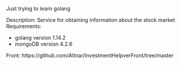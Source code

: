 Just trying to learn golang

Description: Service for obtaining information about the stock market \
Requirements: 
   <ul>
    <li>golang version 1.14.2</li>
    <li>mongoDB version 4.2.6</li>
   </ul>
Front: https://github.com/Altnar/InvestmentHelpverFront/tree/master

